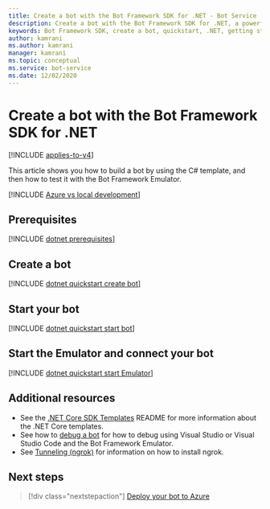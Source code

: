 ```yaml
---
title: Create a bot with the Bot Framework SDK for .NET - Bot Service
description: Create a bot with the Bot Framework SDK for .NET, a powerful bot construction framework.
keywords: Bot Framework SDK, create a bot, quickstart, .NET, getting started, C# bot
author: kamrani
ms.author: kamrani
manager: kamrani
ms.topic: conceptual
ms.service: bot-service
ms.date: 12/02/2020
---
```



# Create a bot with the Bot Framework SDK for .NET

[!INCLUDE [applies-to-v4](../includes/applies-to-v4-current.md)]

This article shows you how to build a bot by using the C# template, and then how to test it with the Bot Framework Emulator.

[!INCLUDE [Azure vs local development](../includes/snippet-quickstart-paths.md)]

<!-- Delete this include file [!INCLUDE [dotnet quickstart](../includes/quickstart-dotnet.md)] -->

## Prerequisites

[!INCLUDE [dotnet prerequisites](../includes/quickstart/dotnet/quickstart-dotnet-prerequisites.md)]

## Create a bot

[!INCLUDE [dotnet quickstart create bot](../includes/quickstart/dotnet/quickstart-dotnet-create-bot.md)]

## Start your bot

[!INCLUDE [dotnet quickstart start bot](../includes/quickstart/dotnet/quickstart-dotnet-start-bot.md)]

## Start the Emulator and connect your bot

[!INCLUDE [dotnet quickstart start Emulator](../includes/quickstart/common/quickstart-start-emulator.md)]

## Additional resources

- See the [.NET Core SDK Templates](https://github.com/microsoft/BotBuilder-Samples/tree/main/generators/dotnet-templates#readme) README for more information about the .NET Core templates.
- See how to [debug a bot](../bot-service-debug-channel-ngrok.md) for how to debug using Visual Studio or Visual Studio Code and the Bot Framework Emulator.
- See [Tunneling (ngrok)](https://github.com/Microsoft/BotFramework-Emulator/wiki/Tunneling-(ngrok)) for information on how to install ngrok.

## Next steps

> [!div class="nextstepaction"]
> [Deploy your bot to Azure](../bot-builder-deploy-az-cli.md)
